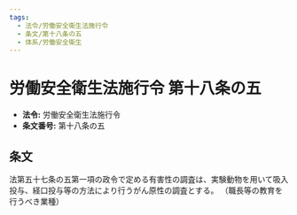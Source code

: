 ```yaml
---
tags:
  - 法令/労働安全衛生法施行令
  - 条文/第十八条の五
  - 体系/労働安全衛生
---
```

# 労働安全衛生法施行令 第十八条の五

- **法令:** 労働安全衛生法施行令
- **条文番号:** 第十八条の五

## 条文
法第五十七条の五第一項の政令で定める有害性の調査は、実験動物を用いて吸入投与、経口投与等の方法により行うがん原性の調査とする。
（職長等の教育を行うべき業種）

